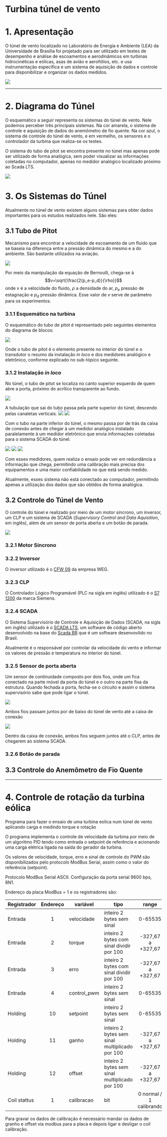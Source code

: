 # Turbina túnel de vento

# 1. Apresentação

O túnel de vento localizado no Laboratório de Energia e Ambiente (LEA) da Universidade de Brasília foi projetado para ser utilizado em testes de desempenho e análise de escoamentos e aerodinâmicos em turbinas hidrocinéticas e eólicas, asas de avião e aerofólios, etc. e usa instrumentação específica e um sistema de aquisição de dados e controle para disponibilizar e organizar os dados medidos.

![](Imagens/tunel_vento.jpg)
___
# 2. Diagrama do Túnel

O esquemático a seguir representa os sistemas do túnel de vento. Nele podemos perceber três principais sistemas. Na cor amarela, o sistema de controle e aquisição de dados do anemômetro de fio quente. Na cor azul, o sistema de controle do túnel de vento, e em vermelho, os sensores e o controlador da turbina que realiza-se os testes.

O sistema do tubo de pitot se encontra presente no túnel mas apenas pode ser utilizado de forma analógica, sem poder visualizar as informações coletadas no computador, apenas no medidor analógico localizado próximo ao Scada LTS.

![](Imagens/tunel_vento_diagrama.png)

# 3. Os Sistemas do Túnel

Atualmente no túnel de vento existem alguns sistemas para obter dados importantes para os estudos realizados nele. São eles:

## 3.1 Tubo de Pitot

Mecanismo para encontrar a velocidade de escoamento de um fluido que se baseia na diferença entre a pressão dinâmica do mesmo e a do ambiente. São bastante utilizados na aviação.

![](Imagens/tubo-pitot-capa.jpg)

Por meio da manipulação da equação de Bernoulli, chega-se à
$$v=\sqrt{\frac{2(p_e-p_d)}{\rho}}$$
onde $v$ é a velocidade do fluido, $\rho$ a densidade do ar, $p_e$ pressão de estagnação e $p_d$ pressão dinâmica. Esse valor de $v$ serve de parâmetro para os experimentos.

### 3.1.1 Esquemático na turbina

O esquemático do tubo de pitot é representado pelo seguintes elementos do diagrama de blocos:

![](Imagens/esquema_pitot.png)

Onde o tubo de pitot é o elemento presente no interior do túnel e o transdutor o resumo da instalação *in loco* e dos medidores analógico e eletrônico, conforme explicado no sub-tópico seguinte.
### 3.1.2 Instalação *in loco*

No túnel, o tubo de pitot se localiza no canto superior esquerdo de quem abre a porta, próximo do acrílico transparente ao fundo.

![](Imagens/local_pitot.png)

A tubulação que sai do tubo passa pela parte superior do túnel, descendo pelas canaletas verticais.
![](Imagens/cano_pitot_cima.png)
![](Imagens/cano_pitot_descendo.png)

Com o tubo na parte inferior do túnel, o mesmo passa por de trás da caixa de conexão antes de chegar à um medidor analógico instalado paralelamente à um medidor eletrônico que envia informações coletadas para o sistema SCADA do túnel.

![](Imagens/cano_pitot_caixa.png)
![](Imagens/cano_pitot_eletronico.png)
![](Imagens/pitot_analógico.png)

Com esses medidores, quem realiza o ensaio pode ver em redundância a informação que chega, permitindo uma calibração mais precisa dos equipamentos e uma maior confiabilidade no que está sendo medido.

Atualmente, esses sistema não está conectado ao computador, permitindo apenas a utilização dos dados que são obtidos de forma analógica.

## 3.2 Controle do Túnel de Vento

O controle do túnel e realizado por meio de um motor síncrono, um inversor, um CLP e um sistema de SCADA (*Supervisory Control and Data Aquisition*, em inglês), além de um sensor de porta aberta e um botão de parada.

![](Imagens/controle_tunel.png)

### 3.2.1 Motor Síncrono



### 3.2.2 Inversor

O inversor utilizado é o [CFW 09](Manuais/inversor.pdf) da empresa WEG.
 
### 3.2.3 CLP

O Controlador Lógico Programável (PLC na sigla em inglês) utilizado é o [S7 1200](Manuais/s71200_system_manual_en-US_en-US.pdf) da marca Siemens.

### 3.2.4 SCADA

O Sistema Supervisório de Controle e Aquisição de Dados (SCADA, na sigla em inglês) utilizado é o [SCADA LTS](https://github.com/SCADA-LTS/Scada-LTS), um software de código aberto desenvolvido na base do [Scada BR](https://scadabr.org/) que é um software desenvovlido no Brasil.

Atualmente é o responsável por controlar da velocidade do vento e informar os valores de pressão e temperatura no interior do túnel.

### 3.2.5 Sensor de porta aberta

Um sensor de continuidade composto por dois fios, onde um fica conectado na parte móvel da porta do túnel e o outro na parte fixa da estrutura. Quando fechada a porta, fecha-se o circuito e assim o sistema supervisório sabe que pode ligar o túnel.

![](Imagens/sensor_porta.jpg)

Ambos fios passam juntos por de baixo do túnel de vento até a caixa de conexão

![](Imagens/sensor_fios.jpg)

Dentro da caixa de conexão, ambos fios seguem juntos até o CLP, antes de chegarem ao sistema SCADA.

### 3.2.6 Botão de parada

## 3.3 Controle do Anemômetro de Fio Quente

___
# 4. Controle de rotação da turbina eólica 

Programa para fazer o ensaio de uma turbina eolica num túnel de vento aplicando carga e medindo torque e rotação

O programa implementa o controle de velocidade da turbina por meio de um algoritmo PID tendo como entrada o setpoint de referência e acionando uma carga elétrica ligada na saída do gerador da turbina.

Os valores de velocidade, torque, erro e sinal de controle do PWM são disponibilizados pelo protocolo ModBus Serial, assim como o valor do referência (setpoint).

Protocolo ModBus Serial ASCII. 
Configuração da porta serial 9600 bps, 8N1.

Endereço da placa ModBus = 1 e os registradores são:

| Registrador  | Endereço | variável    | tipo                                           |          range          |
| ------------ | :------: | ----------- | ---------------------------------------------- | :---------------------: |
| Entrada      |    1     | velocidade  | inteiro 2 bytes sem sinal                      |         0-65535         |
| Entrada      |    2     | torque      | inteiro 2 bytes com sinal dividir por 100      |    -327,67 a +327,67    |
| Entrada      |    3     | erro        | inteiro 2 bytes com sinal dividir por 100      |    -327,67 a +327,67    |
| Entrada      |    4     | control_pwm | inteiro 2 bytes sem sinal                      |         0-65535         |
| Holding      |    10    | setpoint    | inteiro 2 bytes sem sinal                      |         0-65535         |
| Holding      |    11    | ganho       | inteiro 2 bytes sem sinal multiplicado por 100 |    -327,67 a +327,67    |
| Holding      |    12    | offset      | inteiro 2 bytes sem sinal multiplicado por 100 |    -327,67 a +327,67    |
| Coil stattus |    1     | calibracao  | bit                                            | 0 normal / 1 calibrando |

Para gravar os dados de calibração é necessário mandar os dados de granho e offset via modbus para a placa e depois ligar e desligar o coil calibração.


